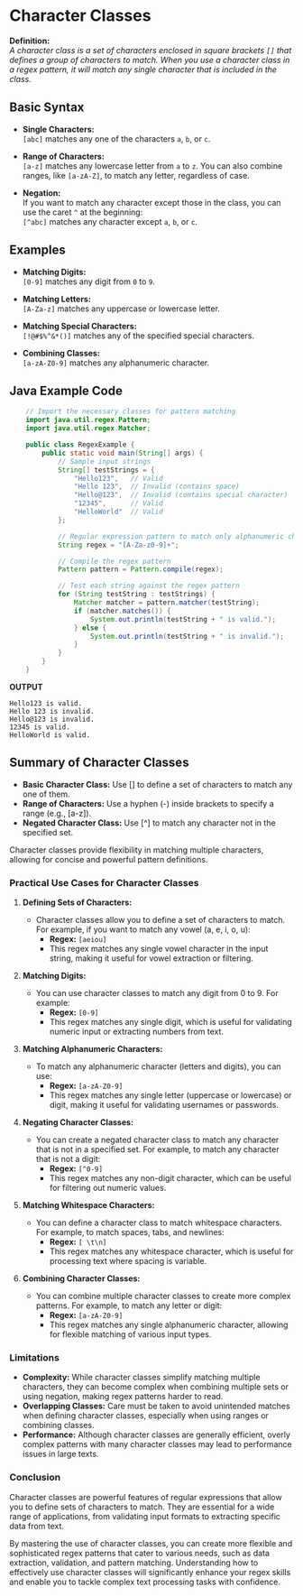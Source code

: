 # Character Classes

**Definition:**  
*A character class is a set of characters enclosed in square brackets `[]` that defines a group of characters to match. When you use a character class in a regex pattern, it will match any single character that is included in the class.*

## Basic Syntax

- **Single Characters:**  
  `[abc]` matches any one of the characters `a`, `b`, or `c`.

- **Range of Characters:**  
  `[a-z]` matches any lowercase letter from `a` to `z`. You can also combine ranges, like `[a-zA-Z]`, to match any letter, regardless of case.

- **Negation:**  
  If you want to match any character except those in the class, you can use the caret `^` at the beginning:  
  `[^abc]` matches any character except `a`, `b`, or `c`.

## Examples

- **Matching Digits:**  
  `[0-9]` matches any digit from `0` to `9`.

- **Matching Letters:**  
  `[A-Za-z]` matches any uppercase or lowercase letter.

- **Matching Special Characters:**  
  `[!@#$%^&*()]` matches any of the specified special characters.

- **Combining Classes:**  
  `[a-zA-Z0-9]` matches any alphanumeric character.


## Java Example Code

```java
    // Import the necessary classes for pattern matching
    import java.util.regex.Pattern;
    import java.util.regex.Matcher;

    public class RegexExample {
        public static void main(String[] args) {
            // Sample input strings
            String[] testStrings = {
                "Hello123",   // Valid
                "Hello 123",  // Invalid (contains space)
                "Hello@123",  // Invalid (contains special character)
                "12345",      // Valid
                "HelloWorld"  // Valid
            };

            // Regular expression pattern to match only alphanumeric characters
            String regex = "[A-Za-z0-9]+";

            // Compile the regex pattern
            Pattern pattern = Pattern.compile(regex);

            // Test each string against the regex pattern
            for (String testString : testStrings) {
                Matcher matcher = pattern.matcher(testString);
                if (matcher.matches()) {
                    System.out.println(testString + " is valid.");
                } else {
                    System.out.println(testString + " is invalid.");
                }
            }
        }
    }

```

**OUTPUT**
```
Hello123 is valid.
Hello 123 is invalid.
Hello@123 is invalid.
12345 is valid.
HelloWorld is valid.
```

## Summary of Character Classes
- **Basic Character Class:** Use [] to define a set of characters to match any one of them.
- **Range of Characters:** Use a hyphen (-) inside brackets to specify a range (e.g., [a-z]).
- **Negated Character Class:** Use [^] to match any character not in the specified set.

Character classes provide flexibility in matching multiple characters, allowing for concise and powerful pattern definitions.

### Practical Use Cases for Character Classes

1. **Defining Sets of Characters:**
   - Character classes allow you to define a set of characters to match. For example, if you want to match any vowel (a, e, i, o, u):
     - **Regex:** `[aeiou]`  
     - This regex matches any single vowel character in the input string, making it useful for vowel extraction or filtering.

2. **Matching Digits:**
   - You can use character classes to match any digit from 0 to 9. For example:
     - **Regex:** `[0-9]`  
     - This regex matches any single digit, which is useful for validating numeric input or extracting numbers from text.

3. **Matching Alphanumeric Characters:**
   - To match any alphanumeric character (letters and digits), you can use:
     - **Regex:** `[a-zA-Z0-9]`  
     - This regex matches any single letter (uppercase or lowercase) or digit, making it useful for validating usernames or passwords.

4. **Negating Character Classes:**
   - You can create a negated character class to match any character that is not in a specified set. For example, to match any character that is not a digit:
     - **Regex:** `[^0-9]`  
     - This regex matches any non-digit character, which can be useful for filtering out numeric values.

5. **Matching Whitespace Characters:**
   - You can define a character class to match whitespace characters. For example, to match spaces, tabs, and newlines:
     - **Regex:** `[ \t\n]`  
     - This regex matches any whitespace character, which is useful for processing text where spacing is variable.

6. **Combining Character Classes:**
   - You can combine multiple character classes to create more complex patterns. For example, to match any letter or digit:
     - **Regex:** `[a-zA-Z0-9]`  
     - This regex matches any single alphanumeric character, allowing for flexible matching of various input types.

### Limitations

- **Complexity:** While character classes simplify matching multiple characters, they can become complex when combining multiple sets or using negation, making regex patterns harder to read.
- **Overlapping Classes:** Care must be taken to avoid unintended matches when defining character classes, especially when using ranges or combining classes.
- **Performance:** Although character classes are generally efficient, overly complex patterns with many character classes may lead to performance issues in large texts.

### Conclusion

Character classes are powerful features of regular expressions that allow you to define sets of characters to match. They are essential for a wide range of applications, from validating input formats to extracting specific data from text.

By mastering the use of character classes, you can create more flexible and sophisticated regex patterns that cater to various needs, such as data extraction, validation, and pattern matching. Understanding how to effectively use character classes will significantly enhance your regex skills and enable you to tackle complex text processing tasks with confidence.